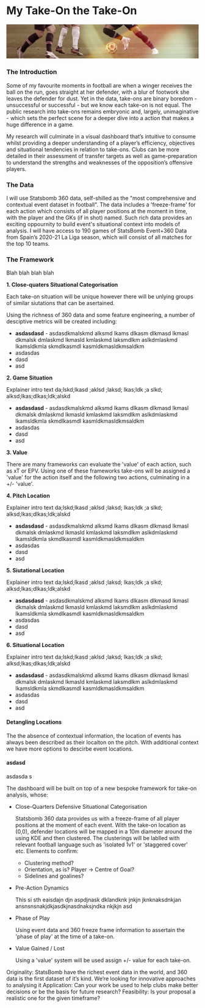 # My Take-On the Take-On

![The Take On](https://github.com/joemulberry/takeon_the_takeon/blob/main/images/takeon_banner.jpg?raw=true)

### The Introduction  

Some of my favourite moments in football are when a winger receives the ball on the run, goes straight at her defender, with a blur of footwork she leaves the defender for dust. Yet in the data, take-ons are binary boredom - unsuccessful or successful - but we know each take-on is not equal. The public research into take-ons remains embryonic and, largely, unimaginative - which sets the perfect scene for a deeper dive into a action that makes a huge difference in a game.

My research will culminate in a visual dashboard that’s intuitive to consume whilst providing a deeper understanding of a player’s efficiency, objectives and situational tendencies in relation to take-ons. Clubs can be more detailed in their assessment of transfer targets as well as game-preparation to understand the strengths and weaknesses of the opposition’s offensive players.

### The Data

I will use Statsbomb 360 data, self-shilled as the "most comprehensive and contextual event dataset in football". The data includes a 'freeze-frame' for each action which consists of all player positions at the moment in time, with the player and the GKs (if in shot) named. Such rich data provides an exciting oppournity to build event's situational context into models of analysis. I will have access to 190 games of StatsBomb Event+360 Data from Spain’s 2020-21 La Liga season, which will consist of all matches for the top 10 teams. 

### The Framework 

Blah blah blah blah 

**1. Close-quaters Situational Categorisation**

   Each take-on situation will be unique however there will be unlying groups of similar siutations that can be asertained. 
   
   
   Using the richness of 360 data and some feature engineering, a number of desciptive metrics will be created including: 

   * **asdasdasd** - asdasdkmalskmd alksmd lkams dlkasm dlkmasd lkmasl dkmalsk dmlaskmd lkmasld kmlaskmd laksmdlkm aslkdmlaskmd lkamsldkmla skmdlkasmdl kasmldkmasldkmsaldkm 
   * asdasdas
   * dasd
   * asd


**2. Game Situation**

   Explainer intro text da;lskd;lkasd ;aklsd ;laksd; lkas;ldk ;a slkd; alksd;lkas;dlkas;ldk;alskd 

   * **asdasdasd** - asdasdkmalskmd alksmd lkams dlkasm dlkmasd lkmasl dkmalsk dmlaskmd lkmasld kmlaskmd laksmdlkm aslkdmlaskmd lkamsldkmla skmdlkasmdl kasmldkmasldkmsaldkm 
   * asdasdas
   * dasd
   * asd


**3. Value**

   There are many frameworks can evaluate the 'value' of each action, such as xT or EPV. Using one of these frameworks take-ons will be assigned a 'value' for the action itself and the following two actions, culminating in a +/- 'value'. 

**4. Pitch Location**

   Explainer intro text da;lskd;lkasd ;aklsd ;laksd; lkas;ldk ;a slkd; alksd;lkas;dlkas;ldk;alskd 

   * **asdasdasd** - asdasdkmalskmd alksmd lkams dlkasm dlkmasd lkmasl dkmalsk dmlaskmd lkmasld kmlaskmd laksmdlkm aslkdmlaskmd lkamsldkmla skmdlkasmdl kasmldkmasldkmsaldkm 
   * asdasdas
   * dasd
   * asd

**5. Siutational Location**

   Explainer intro text da;lskd;lkasd ;aklsd ;laksd; lkas;ldk ;a slkd; alksd;lkas;dlkas;ldk;alskd 

   * **asdasdasd** - asdasdkmalskmd alksmd lkams dlkasm dlkmasd lkmasl dkmalsk dmlaskmd lkmasld kmlaskmd laksmdlkm aslkdmlaskmd lkamsldkmla skmdlkasmdl kasmldkmasldkmsaldkm 
   * asdasdas
   * dasd
   * asd

**6. Situational Location**

   Explainer intro text da;lskd;lkasd ;aklsd ;laksd; lkas;ldk ;a slkd; alksd;lkas;dlkas;ldk;alskd 

   * **asdasdasd** - asdasdkmalskmd alksmd lkams dlkasm dlkmasd lkmasl dkmalsk dmlaskmd lkmasld kmlaskmd laksmdlkm aslkdmlaskmd lkamsldkmla skmdlkasmdl kasmldkmasldkmsaldkm 
   * asdasdas
   * dasd
   * asd


#### Detangling Locations

The the absence of contextual information, the location of events has always been described as their locaiton on the pitch. With additional context we have more options to descirbe event locations. 

#### asdasd

asdasda s




The dashboard will be built on top of a new bespoke framework for take-on analysis, whose:

* Close-Quarters Defensive Situational Categorisation 

   Statsbomb 360 data provides us with a freeze-frame of all player positions at the moment of each event. With the take-on location as (0,0), defender locations will be mapped in a 10m diameter around the using KDE and then clustered. The clusterings will be lablled with relevant football language such as 'isolated 1v1' or 'staggered cover' etc. Elements to confirm: 
   * Clustering method? 
   * Orientation, as is? Player -> Centre of Goal?
   * Sidelines and goalines?

* Pre-Action Dynamics 

   This si sth eaisdajn djn aspdjnask dklandknk jnkjn jknknaksdnkjan ansnsnsnakjdkjasdkjnasdnaksjndka nkjkjn asd
   
* Phase of Play 

   Using event data and 360 freeze frame information to assertain the 'phase of play' at the time of a take-on. 
   
   


* Value Gained / Lost 

   Using a 'value' system will be used assign +/- value for each take-on.  
   
   
   
   
   
   
Originality: StatsBomb have the richest event data in the world, and 360 data is the first dataset of it’s kind. We’re looking for innovative approaches to analysing it
Application: Can your work be used to help clubs make better decisions or be the basis for future research?
Feasibility: Is your proposal a realistic one for the given timeframe?
